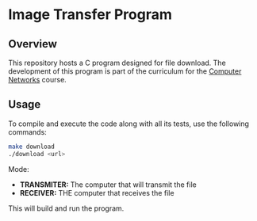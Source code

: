 # Image Transfer Program

## Overview

This repository hosts a C program designed for file download. The development of this program is part of the curriculum for the [Computer Networks](https://sigarra.up.pt/feup/en/UCURR_GERAL.FICHA_UC_VIEW?pv_ocorrencia_id=520330) course.

## Usage

To compile and execute the code along with all its tests, use the following commands:

```sh
make download
./download <url>
```

Mode:

* **TRANSMITER:** The computer that will transmit the file
* **RECEIVER:** THE computer that receives the file

This will build and run the program.